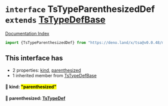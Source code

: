 # `interface` TsTypeParenthesizedDef `extends` [TsTypeDefBase](../private.interface.TsTypeDefBase/README.md)

[Documentation Index](../README.md)

```ts
import {TsTypeParenthesizedDef} from "https://deno.land/x/tsa@v0.0.48/mod.ts"
```

## This interface has

- 2 properties:
[kind](#-kind-parenthesized),
[parenthesized](#-parenthesized-tstypedef)
- 1 inherited member from [TsTypeDefBase](../private.interface.TsTypeDefBase/README.md)


#### 📄 kind: <mark>"parenthesized"</mark>



#### 📄 parenthesized: [TsTypeDef](../type.TsTypeDef/README.md)



